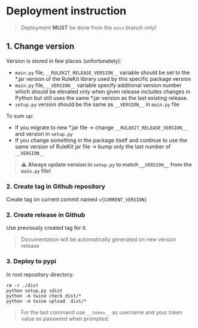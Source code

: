 # Deployment instruction

> Deployment **MUST** be done from the `main` branch only!

## 1. Change version

Version is stored in few places (unfortunately):
* `main.py` file, `__RULEKIT_RELEASE_VERSION__` variable should be set to the *.jar version of the RuleKit library used by this specific package version
* `main.py` file, `__VERSION__` variable specify additional version number which should be elevated only when given release includes changes in Python but still uses the same *.jar version as the last existing release. 
* `setup.py` version should be the same as `__VERSION__` in `main.py` file

To sum up:
* If you migrate to new *.jar file -> change `__RULEKIT_RELEASE_VERSION__` and version in `setup.py`
* If you change something in the package itself and continue to use the same version of RuleKit jar file -> bump only the last number of `__VERSION__`

> ⚠️ **Always update version in `setup.py` to match `__VERSION__` from the `main.py` file!**

### 2. Create tag in Github repository 
Create tag on current commit named `v{CURRENT_VERSION}`

### 2. Create release in Github
Use previously created tag for it.

> Documentation will be automatically generated on new version release 

### 3. Deploy to pypi
In root repository directory:
```
rm -r ./dist
python setup.py sdist
python -m twine check dist/*
python -m twine upload  dist/*
```
> For the last command use `__token__` as username and your token value as password when prompted.